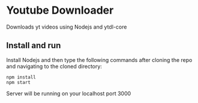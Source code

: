 # Youtube Downloader

Downloads yt videos using Nodejs and ytdl-core

## Install and run

Install Nodejs and then type the following commands after cloning the repo and navigating to the cloned directory:

```
npm install
npm start
```

Server will be running on your localhost port 3000

